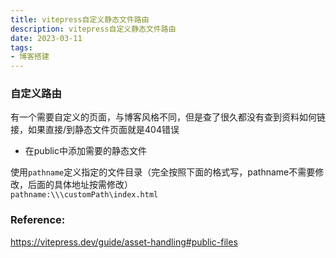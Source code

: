```yaml
---
title: vitepress自定义静态文件路由
description: vitepress自定义静态文件路由
date: 2023-03-11
tags:
- 博客搭建
---
```


### 自定义路由
有一个需要自定义的页面，与博客风格不同，但是查了很久都没有查到资料如何链接，如果直接/到静态文件页面就是404错误

- 在public中添加需要的静态文件

使用`pathname`定义指定的文件目录（完全按照下面的格式写，pathname不需要修改，后面的具体地址按需修改）  
` pathname:\\\customPath\index.html `

### Reference:

https://vitepress.dev/guide/asset-handling#public-files

